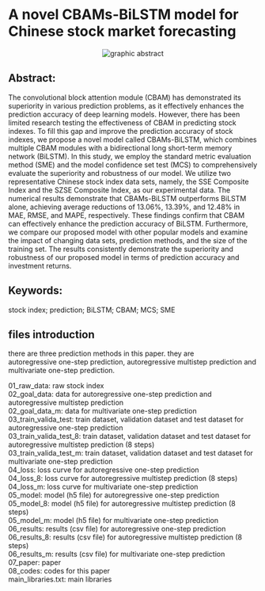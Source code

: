 # A novel CBAMs-BiLSTM model for Chinese stock market forecasting

<p align="center">
  <img src="./paper/graphic abstract/graphic abstract.png" alt="graphic abstract">
</p>

## Abstract: 

The convolutional block attention module (CBAM) has demonstrated its superiority in various prediction problems, as it effectively enhances the prediction accuracy of deep learning models. However, there has been limited research testing the effectiveness of CBAM in predicting stock indexes. To fill this gap and improve the prediction accuracy of stock indexes, we propose a novel model called CBAMs-BiLSTM, which combines multiple CBAM modules with a bidirectional long short-term memory network (BiLSTM). In this study, we employ the standard metric evaluation method (SME) and the model confidence set test (MCS) to comprehensively evaluate the superiority and robustness of our model. We utilize two representative Chinese stock index data sets, namely, the SSE Composite Index and the SZSE Composite Index, as our experimental data. The numerical results demonstrate that CBAMs-BiLSTM outperforms BiLSTM alone, achieving average reductions of 13.06%, 13.39%, and 12.48% in MAE, RMSE, and MAPE, respectively. These findings confirm that CBAM can effectively enhance the prediction accuracy of BiLSTM. Furthermore, we compare our proposed model with other popular models and examine the impact of changing data sets, prediction methods, and the size of the training set. The results consistently demonstrate the superiority and robustness of our proposed model in terms of prediction accuracy and investment returns.

## Keywords: 
stock index; prediction; BiLSTM; CBAM; MCS; SME

## files introduction
there are three prediction methods in this paper. they are autoregressive one-step prediction, autoregressive multistep prediction and multivariate one-step prediction.

01_raw_data: raw stock index  
02_goal_data: data for autoregressive one-step prediction and autoregressive multistep prediction  
02_goal_data_m: data for multivariate one-step prediction  
03_train_valida_test: train dataset, validation dataset and test dataset for autoregressive one-step prediction  
03_train_valida_test_8: train dataset, validation dataset and test dataset for autoregressive multistep prediction (8 steps)  
03_train_valida_test_m: train dataset, validation dataset and test dataset for multivariate one-step prediction  
04_loss: loss curve for autoregressive one-step prediction  
04_loss_8: loss curve for autoregressive multistep prediction (8 steps)  
04_loss_m: loss curve for multivariate one-step prediction  
05_model: model (h5 file) for autoregressive one-step prediction  
05_model_8: model (h5 file) for autoregressive multistep prediction (8 steps)  
05_model_m: model (h5 file) for multivariate one-step prediction  
06_results: results (csv file) for autoregressive one-step prediction  
06_results_8: results (csv file) for autoregressive multistep prediction (8 steps)  
06_results_m: results (csv file) for multivariate one-step prediction  
07_paper: paper  
08_codes: codes for this paper  
main_libraries.txt: main libraries  


